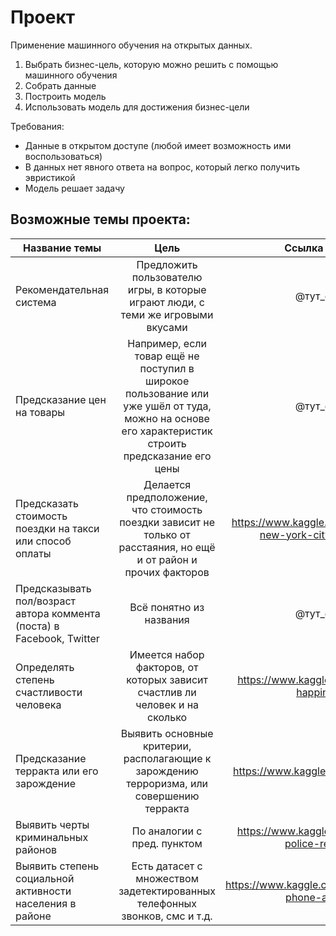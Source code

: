 # Проект
Применение машинного обучения на открытых данных.

1. Выбрать бизнес-цель, которую можно решить с помощью машинного обучения
2. Собрать данные
3. Построить модель
4. Использовать модель для достижения бизнес-цели

Требования:
* Данные в открытом доступе (любой имеет возможность ими воспользоваться)
* В данных нет явного ответа на вопрос, который легко получить эвристикой
* Модель решает задачу

## Возможные темы проекта:
| Название темы       | Цель                | Ссылка на датасет |
| ------------- | :------------------: | :-----: |
| Рекомендательная система | Предложить пользователю игры, в которые играют люди, с теми же игровыми вкусами | @тут_ссылка@ |
| Предсказание цен на товары | Например, если товар ещё не поступил в широкое пользование или уже ушёл от туда, можно на основе его характеристик строить предсказание его цены |   @тут_ссылка@ |
| Предсказать стоимость поездки на такси или способ оплаты | Делается предположение, что стоимость поездки зависит не только от расстаяния, но ещё и от район и прочих факторов | https://www.kaggle.com/kentonnlp/2014-new-york-city-taxi-trips/data |
| Предсказывать пол/возраст автора коммента (поста) в Facebook, Twitter  | Всё понятно из названия | @тут_ссылка@ |
| Определять степень счастливости человека | Имеется набор факторов, от которых зависит счастлив ли человек и на сколько | https://www.kaggle.com/unsdsn/world-happiness/data |
| Предсказание терракта или его зарождение | Выявить основные критерии, располагающие к зарождению терроризма, или совершению терракта | https://www.kaggle.com/START-UMD/gtd |
| Выявить черты криминальных районов | По аналогии с пред. пунктом |https://www.kaggle.com/sohier/london-police-records/data |
| Выявить степень социальной активности населения в районе | Есть датасет с множеством задетектированных телефонных звонков, смс и т.д. | https://www.kaggle.com/marcodena/mobile-phone-activity/data |